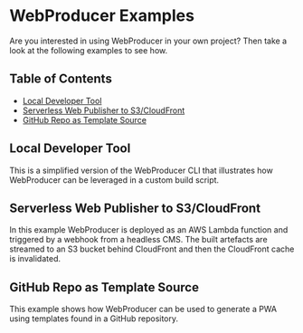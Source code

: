# WebProducer Examples <!-- omit in toc -->

Are you interested in using WebProducer in your own project? Then take a look at the following examples to see how.

## Table of Contents <!-- omit in toc -->

- [Local Developer Tool](#local-developer-tool)
- [Serverless Web Publisher to S3/CloudFront](#serverless-web-publisher-to-s3cloudfront)
- [GitHub Repo as Template Source](#github-repo-as-template-source)

## Local Developer Tool

This is a simplified version of the WebProducer CLI that illustrates how WebProducer can be leveraged in a custom build script.

## Serverless Web Publisher to S3/CloudFront

In this example WebProducer is deployed as an AWS Lambda function and triggered by a webhook from a headless CMS. The built artefacts are streamed to an S3 bucket behind CloudFront and then the CloudFront cache is invalidated.

## GitHub Repo as Template Source

This example shows how WebProducer can be used to generate a PWA using templates found in a GitHub repository.
